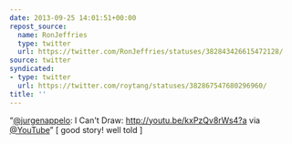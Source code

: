 ```yaml
---
date: 2013-09-25 14:01:51+00:00
repost_source:
  name: RonJeffries
  type: twitter
  url: https://twitter.com/RonJeffries/statuses/382843426615472128/
source: twitter
syndicated:
- type: twitter
  url: https://twitter.com/roytang/statuses/382867547680296960/
title: ''
---
```


“[@jurgenappelo](https://twitter.com/jurgenappelo/): I Can't Draw: http://youtu.be/kxPzQv8rWs4?a via [@YouTube](https://twitter.com/YouTube/)” [ good story! well told ]